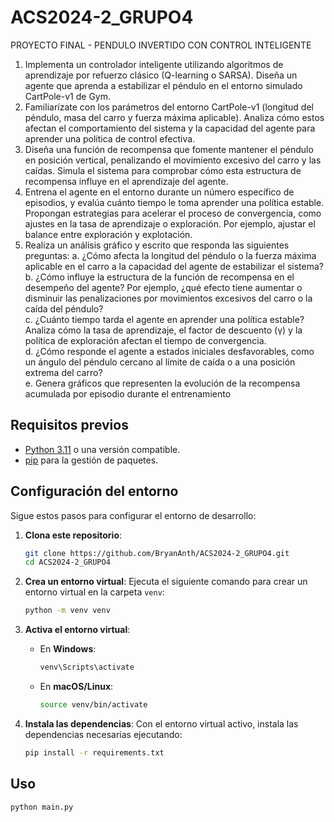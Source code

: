 # ACS2024-2_GRUPO4
PROYECTO FINAL -  PENDULO INVERTIDO CON CONTROL INTELIGENTE
1. Implementa un controlador inteligente utilizando algoritmos de aprendizaje por refuerzo clásico (Q-learning o SARSA). Diseña un agente que aprenda a estabilizar el péndulo en el entorno simulado CartPole-v1 de Gym.
2. Familiarízate con los parámetros del entorno CartPole-v1 (longitud del péndulo, masa del carro y fuerza máxima aplicable). Analiza cómo estos afectan el comportamiento del sistema y la capacidad del agente para aprender una política de control efectiva.
3. Diseña una función de recompensa que fomente mantener el péndulo en posición vertical, penalizando el movimiento excesivo del carro y las caídas. Simula el sistema para
comprobar cómo esta estructura de recompensa influye en el aprendizaje del agente.
4. Entrena el agente en el entorno durante un número específico de episodios, y evalúa cuánto tiempo le toma aprender una política estable. Propongan estrategias para acelerar el proceso de convergencia, como ajustes en la tasa de aprendizaje o exploración. Por ejemplo, ajustar el balance entre exploración y explotación.
5. Realiza un análisis gráfico y escrito que responda las siguientes preguntas:
    a. ¿Cómo afecta la longitud del péndulo o la fuerza máxima aplicable en el carro a la capacidad del agente de estabilizar el sistema?<br>
    b. ¿Cómo influye la estructura de la función de recompensa en el desempeño del agente? Por ejemplo, ¿qué efecto tiene aumentar o disminuir las penalizaciones por movimientos excesivos del carro o la caída del péndulo?<br>
   c. ¿Cuánto tiempo tarda el agente en aprender una política estable? Analiza cómo la tasa de aprendizaje, el factor de descuento (γ) y la política de exploración afectan el tiempo de convergencia.<br>
   d. ¿Cómo responde el agente a estados iniciales desfavorables, como un ángulo del péndulo cercano al límite de caída o a una posición extrema del carro?<br>
   e. Genera gráficos que representen la evolución de la recompensa acumulada por episodio durante el entrenamiento

## Requisitos previos

- [Python 3.11](https://www.python.org/downloads/) o una versión compatible.
- [pip](https://pip.pypa.io/en/stable/installation/) para la gestión de paquetes.

## Configuración del entorno

Sigue estos pasos para configurar el entorno de desarrollo:

1. **Clona este repositorio**:
   ```bash
   git clone https://github.com/BryanAnth/ACS2024-2_GRUPO4.git
   cd ACS2024-2_GRUPO4
   ```

2. **Crea un entorno virtual**:
   Ejecuta el siguiente comando para crear un entorno virtual en la carpeta `venv`:
   ```bash
   python -m venv venv
   ```

3. **Activa el entorno virtual**:
   - En **Windows**:
     ```bash
     venv\Scripts\activate
     ```
   - En **macOS/Linux**:
     ```bash
     source venv/bin/activate
     ```

4. **Instala las dependencias**:
   Con el entorno virtual activo, instala las dependencias necesarias ejecutando:
   ```bash
   pip install -r requirements.txt
   ```

## Uso
```bash
python main.py
```

